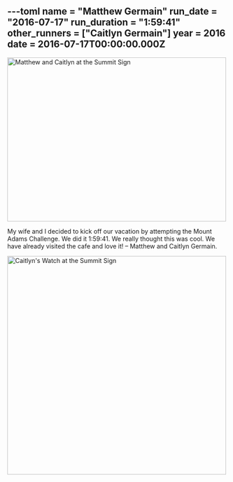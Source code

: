 ---toml
name = "Matthew Germain"
run_date = "2016-07-17"
run_duration = "1:59:41"
other_runners = ["Caitlyn Germain"]
year = 2016
date = 2016-07-17T00:00:00.000Z
---
<img src="/assets/images/uploads/tumblrob67izjlc31teh94yo2500.jpg" alt="Matthew and Caitlyn at the Summit Sign" width="500" height="375" class="img-fluid">

My wife and I decided to kick off our vacation by attempting the Mount Adams Challenge. We did it 1:59:41. We really thought this was cool. We have already visited the cafe and love it! – Matthew and Caitlyn Germain.

<img src="/assets/images/uploads/tumblrob67izjlc31teh94yo1500.jpg" alt="Caitlyn's Watch at the Summit Sign" width="500" height="500" class="img-fluid">
